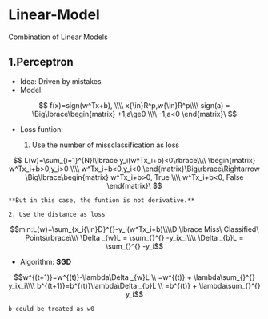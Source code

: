 # Linear-Model
Combination of Linear Models

## 1.Perceptron

* Idea: Driven by mistakes
* Model:


$$
f(x)=sign(w^Tx+b),
\\\\
x{\in}R^p,w{\in}R^p\\\\
sign(a) = \Big\lbrace\begin{matrix}
+1,a\ge0
\\\\
-1,a<0
\end{matrix}\
$$


* Loss funtion:

    1. Use the number of missclassification as loss

 $$
L(w)=\sum_{i=1}^{N}I\lbrace y_i(w^Tx_i+b)<0\rbrace\\\\
\begin{matrix}
w^Tx_i+b>0,y_i>0
\\\\
w^Tx_i+b<0,y_i<0
\end{matrix}\Big\rbrace\Rightarrow \Big\lbrace\begin{matrix}
w^Tx_i+b>0, True
\\\\
w^Tx_i+b<0, False
\end{matrix}\
$$

    **But in this case, the funtion is not derivative.**
    
    2. Use the distance as loss

$$min:L(w)=\sum_{x_i{\in}D}^{}-y_i(w^Tx_i+b)\\\\D:\lbrace Miss\ Classified\ Points\rbrace\\\\
\Delta _{w}L = \sum_{}^{} -y_ix_i\\\\
\Delta _{b}L = \sum_{}^{} -y_i$$

* Algorithm: **SGD**

$$w^{(t+1)}=w^{(t)}-\lambda\Delta _{w}L \\
=w^{(t)} + \lambda\sum_{}^{} y_ix_i\\\\
b^{(t+1)}=b^{(t)}\lambda\Delta _{b}L \\
=b^{(t)} + \lambda\sum_{}^{} y_i$$

    b could be treated as w0
